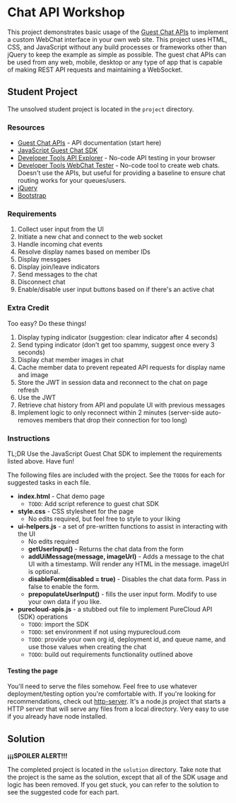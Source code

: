 # Chat API Workshop

This project demonstrates basic usage of the [Guest Chat APIs](https://developer.mypurecloud.com/api/webchat/guestchat.html) to implement a custom WebChat interface in your own web site. This project uses HTML, CSS, and JavaScript without any build processes or frameworks other than jQuery to keep the example as simple as possible. The guest chat APIs can be used from any web, mobile, desktop or any type of app that is capable of making REST API requests and maintaining a WebSocket.

## Student Project

The unsolved student project is located in the `project` directory.

### Resources

* [Guest Chat APIs](https://developer.mypurecloud.com/api/webchat/guestchat.html) - API documentation (start here)
* [JavaScript Guest Chat SDK](https://developer.mypurecloud.com/api/rest/client-libraries/javascript-guest/)
* [Developer Tools API Explorer](https://developer.mypurecloud.com/developer-tools/#/api-explorer) - No-code API testing in your browser
* [Developer Tools WebChat Tester](https://developer.mypurecloud.com/developer-tools/#/webchat) - No-code tool to create web chats. Doesn't use the APIs, but useful for providing a baseline to ensure chat routing works for your queues/users.
* [jQuery](https://api.jquery.com/)
* [Bootstrap](https://getbootstrap.com/docs/4.3/getting-started/introduction/)

### Requirements

1. Collect user input from the UI
2. Initiate a new chat and connect to the web socket
3. Handle incoming chat events
  1. Resolve display names based on member IDs
  1. Display messgaes
  2. Display join/leave indicators
4. Send messages to the chat
5. Disconnect chat
6. Enable/disable user input buttons based on if there's an active chat

### Extra Credit

Too easy? Do these things!

1. Display typing indicator (suggestion: clear indicator after 4 seconds)
2. Send typing indicator (don't get too spammy, suggest once every 3 seconds)
3. Display chat member images in chat
4. Cache member data to prevent repeated API requests for display name and image
5. Store the JWT in session data and reconnect to the chat on page refresh
  1. Use the JWT
  2. Retrieve chat history from API and populate UI with previous messages
  3. Implement logic to only reconnect within 2 minutes (server-side auto-removes members that drop their connection for too long)

### Instructions

TL;DR Use the JavaScript Guest Chat SDK to implement the requirements listed above. Have fun!

The following files are included with the project. See the `TODO`s for each for suggested tasks in each file. 

* **index.html** - Chat demo page
  * `TODO`: Add script reference to guest chat SDK
* **style.css** - CSS stylesheet for the page
  * No edits required, but feel free to style to your liking
* **ui-helpers.js** - a set of pre-written functions to assist in interacting with the UI
  * No edits required
  * **getUserInput()** - Returns the chat data from the form
  * **addUiMessage(message, imageUrl)** - Adds a message to the chat UI with a timestamp. Will render any HTML in the message. imageUrl is optional.
  * **disableForm(disabled = true)** - Disables the chat data form. Pass in false to enable the form.
  * **prepopulateUserInput()** - fills the user input form. Modify to use your own data if you like.
* **purecloud-apis.js** - a stubbed out file to implement PureCloud API (SDK) operations
  * `TODO`: import the SDK
  * `TODO`: set environment if not using mypurecloud.com
  * `TODO`: provide your own org id, deployment id, and queue name, and use those values when creating the chat
  * `TODO`: build out requirements functionality outlined above

#### Testing the page

You'll need to serve the files somehow. Feel free to use whatever deployment/testing option you're comfortable with. If you're looking for recommendations, check out [http-server](https://www.npmjs.com/package/http-server). It's a node.js project that starts a HTTP server that will serve any files from a local directory. Very easy to use if you already have node installed.


## Solution

**¡¡¡SPOILER ALERT!!!**

The completed project is located in the `solution` directory. Take note that the project is the same as the solution, except that all of the SDK usage and logic has been removed. If you get stuck, you can refer to the solution to see the suggested code for each part.

